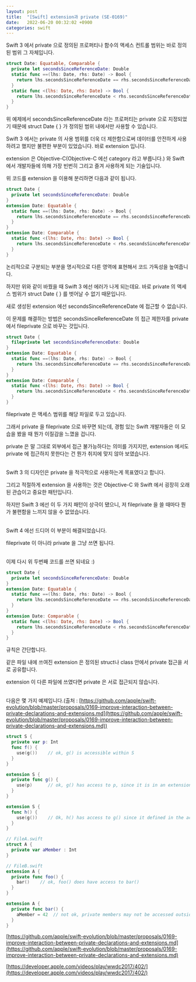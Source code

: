 ```yaml
---
layout: post
title:  "[Swift] extension과 private (SE-0169)"
date:   2022-06-20 00:32:02 +0900
categories: swift
---
```

Swift 3 에서 private 으로 정의된 프로퍼티나 함수의 액세스 컨트롤 범위는 바로 정의된 범위 그 자체입니다. 

``` swift
struct Date: Equatable, Comparable {
  private let secondsSinceReferenceDate: Double
  static func ==(lhs: Date, rhs: Date) -> Bool {
    return lhs.secondsSinceReferenceDate == rhs.secondsSinceReferenceDate
  }
  static func <(lhs: Date, rhs: Date) -> Bool {
    return lhs.secondsSinceReferenceDate < rhs.secondsSinceReferenceDate
  }
}     
```
위 예제에서 secondsSinceReferenceDate 라는 프로퍼티는 private 으로 지정되었기 때문에 struct Date { } 가 정의된 범위 내에서만 사용할 수 있습니다.

Swift 3 에서는 private 의 사용 범위를 더욱 더 제한함으로써 데이터를 안전하게 사용하려고 했지만 불편한 부분이 있었습니다.
바로 extension 입니다.

extension 은 Objective-C(Objective-C 에선 category 라고 부릅니다.) 와 Swift 에서 개발자들에 의해 가장 빈번히 그리고 즐겨 사용하게 되는 기술입니다.

위 코드를 extension 을 이용해 분리하면 다음과 같이 됩니다.
``` swift
struct Date {
  private let secondsSinceReferenceDate: Double
}
extension Date: Equatable {
  static func ==(lhs: Date, rhs: Date) -> Bool {
    return lhs.secondsSinceReferenceDate == rhs.secondsSinceReferenceDate
  }
}
extension Date: Comparable {
  static func <(lhs: Date, rhs: Date) -> Bool {
    return lhs.secondsSinceReferenceDate < rhs.secondsSinceReferenceDate
  }
}
```
논리적으로 구분되는 부분을 명시적으로 다른 영역에 표현해서 코드 가독성을 높여줍니다.

하지만 위와 같이 바꿨을 때 Swift 3 에선 에러가 나게 되는데요. 바로 private 의 액세스 범위가 struct Date { } 를 벗어날 수 없기 때문입니다.

새로 생성된 extension 에선 secondsSinceReferenceDate 에 접근할 수 없습니다.

이 문제를 해결하는 방법은  secondsSinceReferenceDate 의 접근 제한자를 private 에서 fileprivate 으로 바꾸는 것입니다.
``` swift
struct Date {
  fileprivate let secondsSinceReferenceDate: Double
}
extension Date: Equatable {
  static func ==(lhs: Date, rhs: Date) -> Bool {
    return lhs.secondsSinceReferenceDate == rhs.secondsSinceReferenceDate
  }
}
extension Date: Comparable {
  static func <(lhs: Date, rhs: Date) -> Bool {
    return lhs.secondsSinceReferenceDate < rhs.secondsSinceReferenceDate
  }
}
```
fileprivate 은 액세스 범위를 해당 파일로 두고 있습니다.

그래서 private 을 fileprivate 으로 바꾸면 되는데, 경험 있는 Swift 개발자들은 이 모습을 봤을 때 뭔가 이질감을 느꼈을 겁니다.

private 은 말 그대로 외부에서 접근 불가능하다는 의미를 가지지만, extension 에서도 private 에 접근하지 못한다는 건 뭔가 취지에 맞지 않아 보였습니다.

\
Swift 3 의 디자인은 private 을 적극적으로 사용하는게 목표였다고 합니다.

그리고 적절하게 extension 을 사용하는 것은 Objective-C 와 Swift 에서 굉장히 오래된 관습이고 중요한 패턴입니다.

하지만 Swift 3 에선 이 두 가지 패턴이 상극이 됐으니, 저 fileprivate 을 쓸 때마다 뭔가 불편함을 느끼지 않을 수 없었습니다.

\
Swift 4 에선 드디어 이 부분이 해결되었습니다.

fileprivate 이 아니라 private 을 그냥 쓰면 됩니다.

\
이제 다시 위 두번째 코드를 쓰면 되네요 :)
``` swift
struct Date {
  private let secondsSinceReferenceDate: Double
}
extension Date: Equatable {
  static func ==(lhs: Date, rhs: Date) -> Bool {
    return lhs.secondsSinceReferenceDate == rhs.secondsSinceReferenceDate
  }
}
extension Date: Comparable {
  static func <(lhs: Date, rhs: Date) -> Bool {
    return lhs.secondsSinceReferenceDate < rhs.secondsSinceReferenceDate
  }
}
```
규칙은 간단합니다.

같은 파일 내에 쓰여진 extension 은 정의된 struct나 class 안에서 private 접근을 서로 공유합니다.

extension 이 다른 파일에 쓰였다면 private 은 서로 접근되지 않습니다.

\
다음은 몇 가지 예제입니다.(출처 : [https://github.com/apple/swift-evolution/blob/master/proposals/0169-improve-interaction-between-private-declarations-and-extensions.md](https://github.com/apple/swift-evolution/blob/master/proposals/0169-improve-interaction-between-private-declarations-and-extensions.md))

``` swift
struct S {
  private var p: Int
  func f() { 
    use(g())    // ok, g() is accessible within S
  }
}

extension S {
  private func g() {
    use(p)      // ok, g() has access to p, since it is in an extension on S.
  }
}

extension S {
  func h() {
    use(g())    // Ok, h() has access to g() since it defined in the access control scope for S.
  }
}
```

``` swift
// FileA.swift
struct A {
  private var aMember : Int 
}

// FileB.swift
extension A {
  private func foo() {
    bar()    // ok, foo() does have access to bar()
  }
}

extension A {
  private func bar() {
    aMember = 42  // not ok, private members may not be accessed outside their file.
  }
}
```

[https://github.com/apple/swift-evolution/blob/master/proposals/0169-improve-interaction-between-private-declarations-and-extensions.md](https://github.com/apple/swift-evolution/blob/master/proposals/0169-improve-interaction-between-private-declarations-and-extensions.md)

[https://developer.apple.com/videos/play/wwdc2017/402/](https://developer.apple.com/videos/play/wwdc2017/402/)